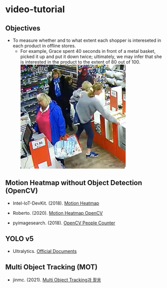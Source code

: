 # video-tutorial

## Objectives

* To measure whether and to what extent each shopper is intereseted in each product in offline stores.
  - For example, Grace spent 40 seconds in front of a metal basket, picked it up and put it down twice; ultimately, we may infer that she is interested in the product to the extent of 80 out of 100.  
    ![](./assets/shopper-example.JPG)


## Motion Heatmap without Object Detection (OpenCV)

* Intel-IoT-DevKit. (2018). [Motion Heatmap](https://github.com/intel-iot-devkit/python-cv-samples/tree/master/examples/motion-heatmap)
* Roberto. (2020). [Motion Heatmap OpenCV](https://github.com/robertosannazzaro/motion-heatmap-opencv)

* pyimagesearch. (2018). [OpenCV People Counter](https://pyimagesearch.com/2018/08/13/opencv-people-counter/)


## YOLO v5

* Ultralytics. [Official Documents](https://github.com/ultralytics/yolov5)


## Multi Object Tracking (MOT)

* jinmc. (2021). [Multi Object Tracking과 활용](https://walkaroundthedevelop.tistory.com/74)
